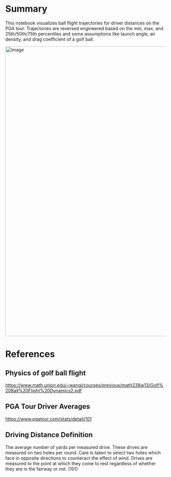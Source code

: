 # Summary
This notebook visualizes ball flight trajectories for driver distances on the PGA tour. Trajectories are reversed engineered based on the min, max, and 25th/50th/75th percentiles and some assumptions like launch angle, air density, and drag coefficient of a golf ball.

<img width="910" alt="image" src="https://github.com/berzerker162/golf-flight/assets/11778250/42e24eeb-5604-4927-9833-f994c5171816">

# References
## Physics of golf ball flight
https://www.math.union.edu/~wangj/courses/previous/math238w13/Golf%20Ball%20Flight%20Dynamics2.pdf

##  PGA Tour Driver Averages
https://www.pgatour.com/stats/detail/101

## Driving Distance Definition
The average number of yards per measured drive. These drives are measured on two holes per round. Care is taken to select two holes which face in opposite directions to counteract the effect of wind. Drives are measured to the point at which they come to rest regardless of whether they are in the fairway or not. (101)
